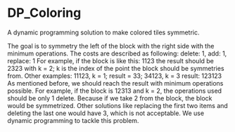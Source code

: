 # DP_Coloring
A dynamic programming solution to make colored tiles symmetric.

The goal is to symmetry the left of the block with the right side with the minimum operations.
The costs are described as following: delete: 1, add: 1, replace: 1
For example, if the block is like this: 1123 the result should be 2323 with k = 2; k is the index of the point the block should be symmetries from.
Other examples: 11123, k = 1; result = 33; 34123, k = 3 result: 123123
As mentioned before, we should reach the result with minimum operations possible. For example, if the block is 12313 and k = 2, the operations used should be only 1 delete. Because if we take 2 from the block, the block would be symmetrized. Other solutions like replacing the first two items and deleting the last one would have 3, which is not acceptable.
We use dynamic programming to tackle this problem.
